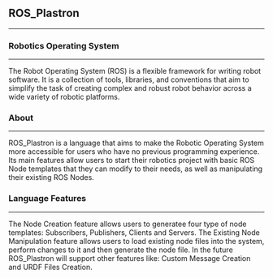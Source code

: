 ## ROS_Plastron

---

### **Robotics Operating System**
---
The Robot Operating System (ROS) is a flexible framework for writing robot software. It is a collection of tools, libraries, and conventions that aim to simplify the task of creating complex and robust robot behavior across a wide variety of robotic platforms. 

### **About**
---
ROS_Plastron is a language that aims to make the Robotic Operating System more accessible for users who have no previous programming experience. Its main features allow users to start their robotics project with basic ROS Node templates that they can modify to their needs, as well as manipulating their existing ROS Nodes.

### **Language Features**
---
The Node Creation feature allows users to generatee four type of node templates: Subscribers, Publishers, Clients and Servers. The Existing Node Manipulation feature allows users to load existing node files into the system, perform changes to it and then generate the node file. In the future ROS_Plastron will support other features like: Custom Message Creation and URDF Files Creation.

